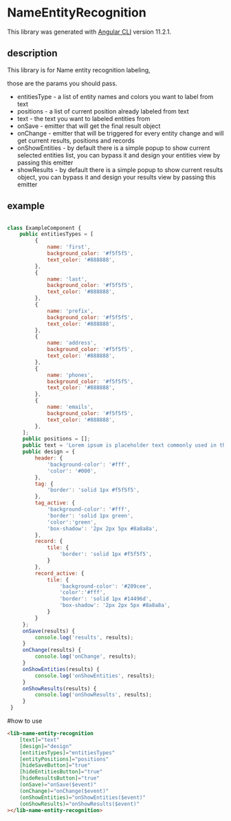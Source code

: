 # NameEntityRecognition

This library was generated with [Angular CLI](https://github.com/angular/angular-cli) version 11.2.1.

## description

This library is for Name entity recognition labeling,

those are the params you should pass.<br>
* entitiesType - a list of entity names and colors you want to label from text
* positions - a list of current position already labeled from text
* text - the text you want to labeled entities from
* onSave - emitter that will get the final result object
* onChange - emitter that will be triggered for every entity change and will get current results, positions and records
* onShowEntities - by default there is a simple popup to show current selected entities list, you can bypass it and design your entities view by passing this emitter
* showResults - by default there is a simple popup to show current results object, you can bypass it and design your results view by passing this emitter 
## example
```js

class ExampleComponent {
    public entitiesTypes = [
         {
             name: 'first',
             background_color: '#f5f5f5',
             text_color: '#888888',
         },
         {
             name: 'last',
             background_color: '#f5f5f5',
             text_color: '#888888',
         },
         {
             name: 'prefix',
             background_color: '#f5f5f5',
             text_color: '#888888',
         },
         {
             name: 'address',
             background_color: '#f5f5f5',
             text_color: '#888888',
         },
         {
             name: 'phones',
             background_color: '#f5f5f5',
             text_color: '#888888',
         },
         {
             name: 'emails',
             background_color: '#f5f5f5',
             text_color: '#888888',
         },
     ];
     public positions = [];
     public text = 'Lorem ipsum is placeholder text commonly used in the graphic, print, and publishing industries for previewing layouts and visual mockups';
     public design = {
         header: {
             'background-color': '#fff',
             'color': '#000',
         },
         tag: {
             'border': 'solid 1px #f5f5f5',
         },
         tag_active: {
             'background-color': '#fff',
             'border': 'solid 1px green',
             'color':'green',
             'box-shadow': '2px 2px 5px #8a8a8a',
         },
         record: {
             tile: {
                 'border': 'solid 1px #f5f5f5',
             }
         },
         record_active: {
             tile: {
                 'background-color': '#209cee',
                 'color':'#fff',
                 'border': 'solid 1px #14496d',
                 'box-shadow': '2px 2px 5px #8a8a8a',
             }
         }
     };
     onSave(results) {
         console.log('results', results);
     }
     onChange(results) {
         console.log('onChange', results);
     }
     onShowEntities(results) {
         console.log('onShowEntities', results);
     }
     onShowResults(results) {
         console.log('onShowResults', results);
     }
 }
```

#how to use
```html
<lib-name-entity-recognition
    [text]="text"
    [design]="design"
    [entitiesTypes]="entitiesTypes"
    [entityPositions]="positions"
    [hideSaveButton]="true"
    [hideEntitiesButton]="true"
    [hideResultsButton]="true"
    (onSave)="onSave($event)"
    (onChange)="onChange($event)"
    (onShowEntities)="onShowEntities($event)"
    (onShowResults)="onShowResults($event)"
></lib-name-entity-recognition>
```
